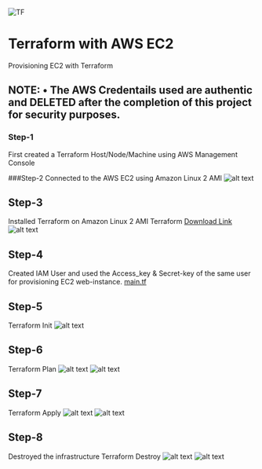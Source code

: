 ![TF](https://img.shields.io/badge/Terraform-v0.15.0-blue) 

# Terraform with AWS EC2

Provisioning EC2 with Terraform

## NOTE: • The AWS Credentails used are authentic and DELETED after the completion of this project for security purposes. 

### Step-1
First created a Terraform Host/Node/Machine using AWS Management Console

###Step-2
Connected to the AWS EC2 using Amazon Linux 2 AMI
![alt text](https://github.com/sidgolangade/Terraform-with-EC2-in-AWS/blob/main/Screenshots%20for%20GitHub/Amazon%20Linux%202%20AMI.jpg)

## Step-3
Installed Terraform on Amazon Linux 2 AMI
Terraform [Download Link](https://www.terraform.io/downloads.html)
![alt text](https://github.com/sidgolangade/Terraform-with-EC2-in-AWS/blob/main/Screenshots%20for%20GitHub/Terraform%20Installation.jpg)

## Step-4
Created IAM User and used the Access_key & Secret-key of the same user for provisioning EC2 web-instance.
[main.tf](https://github.com/sidgolangade/Terraform-with-AWS-EC2/blob/main/main.tf)

## Step-5
Terraform Init
![alt text](https://github.com/sidgolangade/Terraform-with-EC2-in-AWS/blob/main/Screenshots%20for%20GitHub/Terraform%20Init.jpg)

## Step-6
Terraform Plan
![alt text](https://github.com/sidgolangade/Terraform-with-EC2-in-AWS/blob/main/Screenshots%20for%20GitHub/Terraform%20Plan-1.jpg)
![alt text](https://github.com/sidgolangade/Terraform-with-EC2-in-AWS/blob/main/Screenshots%20for%20GitHub/Terraform%20Plan-2.jpg)

## Step-7
Terraform Apply
![alt text](https://github.com/sidgolangade/Terraform-with-EC2-in-AWS/blob/main/Screenshots%20for%20GitHub/Terraform%20Apply-1.jpg)
![alt text](https://github.com/sidgolangade/Terraform-with-EC2-in-AWS/blob/main/Screenshots%20for%20GitHub/Terraform%20Apply-2.jpg)

## Step-8
Destroyed the infrastructure
Terraform Destroy
![alt text](https://github.com/sidgolangade/Terraform-with-EC2-in-AWS/blob/main/Screenshots%20for%20GitHub/Terraform%20Destroy-1.jpg)
![alt text](https://github.com/sidgolangade/Terraform-with-EC2-in-AWS/blob/main/Screenshots%20for%20GitHub/Terraform%20Destroy-2.jpg)

